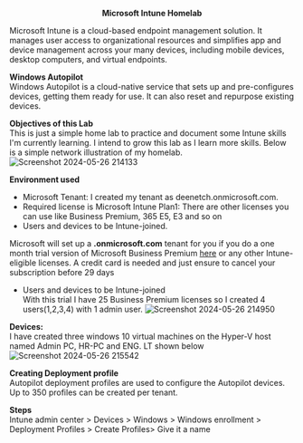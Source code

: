 <b><p align="center">Microsoft Intune Homelab</p></b>
Microsoft Intune is a cloud-based endpoint management solution. It manages user access to organizational resources and simplifies app and device management across your many devices, including mobile devices, desktop computers, and virtual endpoints.</br>

<b>Windows Autopilot
</b></br>Windows Autopilot is a cloud-native service that sets up and pre-configures devices, getting them ready for use. It can also reset and repurpose existing devices.

<b>Objectives of this Lab</b></br>
This is just a simple home lab to practice and document some Intune skills I'm currently learning. I intend to grow this lab as I learn more skills. Below is a simple network illustration of my homelab.
</br>
![Screenshot 2024-05-26 214133](https://github.com/stahir131/Microsoft-Intune-Home-lab/assets/64047385/85cd01d1-10e3-4337-97e4-40b9d70157f5)

<b>Environment used
</b></br>
- Microsoft Tenant: I created my tenant as deenetch.onmicrosoft.com.
- Required license is Microsoft Intune Plan1: There are other licenses you can use like Business Premium, 365 E5, E3 and so on
- Users and devices to be Intune-joined.</br>

Microsoft will set up a <b>.onmicrosoft.com</b> tenant for you if you do a one month trial version of Microsoft Business Premium [here](https://signup.microsoft.com/get-started/signup?products=53e11149-82f9-4bca-a7f2-8f72592e4f03&mproducts=CFQ7TTC0LCHC:0003&fmproducts=CFQ7TTC0LCHC:0003&culture=en-us&country=us&ali=1) or any other Intune-eligible licenses. A credit card is needed and just ensure to cancel your subscription before 29 days</br>
- Users and devices to be Intune-joined
</br>With this trial I have 25 Business Premium licenses so I created 4 users(1,2,3,4) with 1 admin user.
![Screenshot 2024-05-26 214950](https://github.com/stahir131/Microsoft-Intune-Home-lab/assets/64047385/be72310a-d912-4e56-aa72-4b2a7dfb8f5a)


<b>Devices:</b></br>I have created three windows 10 virtual machines on the Hyper-V host named
Admin PC, HR-PC and ENG. LT shown below</br>
![Screenshot 2024-05-26 215542](https://github.com/stahir131/Microsoft-Intune-Home-lab/assets/64047385/684ee9ef-2ee7-4076-8248-7f55a9c55de1)</br>


<b>Creating Deployment profile</b></br>
Autopilot deployment profiles are used to configure the Autopilot devices. Up to 350 profiles can be created per tenant.

<b>Steps</b></br>Intune admin center > Devices > Windows > Windows enrollment > Deployment Profiles > Create Profiles> Give it a name

<b></b></br>
